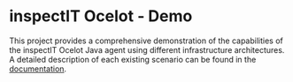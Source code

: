 # inspectIT Ocelot - Demo

This project provides a comprehensive demonstration of the capabilities of the inspectIT Ocelot Java agent using different infrastructure architectures.
A detailed description of each existing scenario can be found in the [documentation](http://docs.inspectit.rocks/master/#_inspectit_ocelot_demo).
